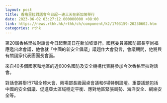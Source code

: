 ```yaml
---
layout: post
title: 香格里拉對話會今日起一連三天在新加坡舉行
date: 2023-06-02 03:27:12.000000000 +08:00
link: https://news.rthk.hk/rthk/ch/component/k2/1703159-20230602.htm
categories: rthk
---
```


第20屆香格里拉對話會今日起至周日在新加坡舉行。國務委員兼國防部長李尚福應邀出席會議，他會就「中國的新安全倡議」議題作大會發言，會議期間，他將與有關國家代表團團長會面。

來自40多個國家和地區的近600名國防及安全機構代表將參加今次香格里拉對話會。

對話會將舉行7場全體大會、兩場部長級圓桌會議和6場特別論壇。重要議題包括中國的安全倡議、促進亞太區域穩定平衡、應對地區緊張局勢、海洋安全、網絡安全等。
